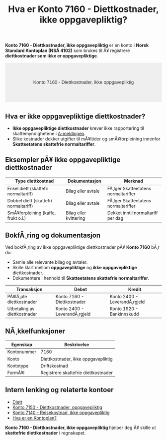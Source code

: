 ﻿---
title: "Hva er Konto 7160 - Diettkostnader, ikke oppgavepliktig?"
meta_title: "7160-diettkostnader-ikke-oppgavepliktig"
meta_description: '**Konto 7160 - Diettkostnader, ikke oppgavepliktig** er en konto i **Norsk Standard Kontoplan (NSÂ 4102)** som brukes til Ã¥ registrere **diettkostnader som ikk...'
slug: 7160-diettkostnader-ikke-oppgavepliktig
type: blog
layout: pages/single
---

**Konto 7160 - Diettkostnader, ikke oppgavepliktig** er en konto i **Norsk Standard Kontoplan (NSÂ 4102)** som brukes til Ã¥ registrere **diettkostnader som ikke er oppgavepliktige**.

![Illustrasjon av konto 7160 Diettkostnader, ikke oppgavepliktig](7160-diettkostnader-ikke-oppgavepliktig-image.svg)

## Hva er ikke oppgavepliktige diettkostnader?

* **Ikke oppgavepliktige diettkostnader** krever ikke rapportering til skattemyndighetene i [A-meldingen](/blogs/regnskap/hva-er-a-melding "Hva er A-melding? Komplett Guide til A-meldingen").
* Slike kostnader dekker utgifter til mÃ¥ltider og smÃ¥forpleining innenfor **Skatteetatens skattefrie normaltariffer**.

## Eksempler pÃ¥ ikke oppgavepliktige diettkostnader

| Type diettkostnad                          | Dokumentasjon           | Merknad                             |
|--------------------------------------------|-------------------------|-------------------------------------|
| Enkel diett (skattefri normaltariff)       | Bilag eller avtale      | FÃ¸lger Skatteetatens normaltariffer |
| Dobbel diett (skattefri normaltariff)      | Bilag eller avtale      | FÃ¸lger Skatteetatens normaltariffer |
| SmÃ¥forpleining (kaffe, frukt o.l.)         | Bilag eller kvittering  | Dekket inntil normaltariff per dag  |

## BokfÃ¸ring og dokumentasjon

Ved bokfÃ¸ring av ikke oppgavepliktige diettkostnader pÃ¥ **Konto 7160** bÃ¸r du:

* Samle alle relevante bilag og avtaler.
* Skille klart mellom **oppgavepliktige** og **ikke oppgavepliktige** diettkostnader.
* Dokumentere i henhold til **Skatteetatens skattefrie normaltariffer**.

| Transaksjon                      | Debet                        | Kredit                       |
|----------------------------------|------------------------------|------------------------------|
| PÃ¥lÃ¸pte diettkostnader           | Konto 7160 - Diettkostnader  | Konto 2400 - LeverandÃ¸rgjeld |
| Utbetaling av diettkostnader     | Konto 2400 - LeverandÃ¸rgjeld | Konto 1920 - Bankinnskudd    |

## NÃ¸kkelfunksjoner

| Egenskap      | Beskrivelse                              |
|---------------|------------------------------------------|
| Kontonummer   | 7160                                     |
| Konto         | Diettkostnader, ikke oppgavepliktig      |
| Kontotype     | Driftskostnad                            |
| FormÃ¥l        | Registrere skattefrie diettkostnader     |

## Intern lenking og relaterte kontoer

* [Diett](/blogs/regnskap/diett "Diett: Guide til normaltariffer, regler og regnskapsfÃ¸ring av diett")
* [Konto 7150 - Diettkostnader, oppgavepliktig](/blogs/kontoplan/7150-diettkostnader-oppgavepliktig "Konto 7150 - Diettkostnader, oppgavepliktig: Guide til oppgavepliktige diettkostnader i Norsk Standard Kontoplan")
* [Konto 7140 - Reisekostnad, ikke oppgavepliktig](/blogs/kontoplan/7140-reisekostnad-ikke-oppgavepliktig "Konto 7140 - Reisekostnad, ikke oppgavepliktig: Komplett Guide til Ikke Oppgavepliktige Reisekostnader")
* [Hva er en Kontoplan?](/blogs/regnskap/hva-er-kontoplan "Hva er en Kontoplan? Komplett Guide til Kontoplaner i Norsk Regnskap")

**Konto 7160 - Diettkostnader, ikke oppgavepliktig** hjelper deg Ã¥ skille ut **skattefrie diettkostnader** i regnskapet.

